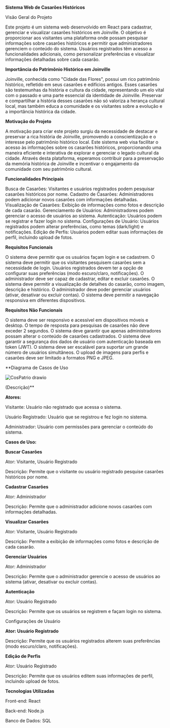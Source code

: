 
**Sistema Web de Casarões Históricos**

Visão Geral do Projeto

Este projeto é um sistema web desenvolvido em React para cadastrar, gerenciar e visualizar casarões históricos em Joinville. O objetivo é proporcionar aos visitantes uma plataforma onde possam pesquisar informações sobre casarões históricos e permitir que administradores gerenciem o conteúdo do sistema. Usuários registrados têm acesso a funcionalidades adicionais, como personalizar preferências e visualizar informações detalhadas sobre cada casarão.

**Importância do Patrimônio Histórico em Joinville**

Joinville, conhecida como "Cidade das Flores", possui um rico patrimônio histórico, refletido em seus casarões e edifícios antigos. Esses casarões são testemunhas da história e cultura da cidade, representando um elo vital com o passado e uma parte essencial da identidade de Joinville. Preservar e compartilhar a história desses casarões não só valoriza a herança cultural local, mas também educa a comunidade e os visitantes sobre a evolução e a importância histórica da cidade.

**Motivação do Projeto**

A motivação para criar este projeto surgiu da necessidade de destacar e preservar a rica história de Joinville, promovendo a conscientização e o interesse pelo patrimônio histórico local. Este sistema web visa facilitar o acesso às informações sobre os casarões históricos, proporcionando uma maneira eficiente e interativa de explorar e gerenciar o legado cultural da cidade. Através desta plataforma, esperamos contribuir para a preservação da memória histórica de Joinville e incentivar o engajamento da comunidade com seu patrimônio cultural.

**Funcionalidades Principais**

Busca de Casarões: Visitantes e usuários registrados podem pesquisar casarões históricos por nome.
Cadastro de Casarões: Administradores podem adicionar novos casarões com informações detalhadas.
Visualização de Casarões: Exibição de informações como fotos e descrição de cada casarão.
Gerenciamento de Usuários: Administradores podem gerenciar o acesso de usuários ao sistema.
Autenticação: Usuários podem se registrar e fazer login no sistema.
Configurações de Usuário: Usuários registrados podem alterar preferências, como temas (dark/light) e notificações.
Edição de Perfis: Usuários podem editar suas informações de perfil, incluindo upload de fotos.

**Requisitos Funcionais**

O sistema deve permitir que os usuários façam login e se cadastrem.
O sistema deve permitir que os visitantes pesquisem casarões sem a necessidade de login.
Usuários registrados devem ter a opção de configurar suas preferências (modo escuro/claro, notificações).
O administrador deve ser capaz de cadastrar, editar e excluir casarões.
O sistema deve permitir a visualização de detalhes do casarão, como imagem, descrição e histórico.
O administrador deve poder gerenciar usuários (ativar, desativar ou excluir contas).
O sistema deve permitir a navegação responsiva em diferentes dispositivos.

**Requisitos Não Funcionais**

O sistema deve ser responsivo e acessível em dispositivos móveis e desktop.
O tempo de resposta para pesquisas de casarões não deve exceder 2 segundos.
O sistema deve garantir que apenas administradores possam alterar o conteúdo de casarões cadastrados.
O sistema deve garantir a segurança dos dados de usuário com autenticação baseada em token (JWT).
O sistema deve ser escalável para suportar um grande número de usuários simultâneos.
O upload de imagens para perfis e casarões deve ser limitado a formatos PNG e JPEG.

**Diagrama de Casos de Uso 

![CosPatrio drawio](https://github.com/user-attachments/assets/4fc5e48b-07d5-457d-80ac-d8af754875de)

(Descrição)**

**Atores:**

Visitante: Usuário não registrado que acessa o sistema.

Usuário Registrado: Usuário que se registrou e fez login no sistema.

Administrador: Usuário com permissões para gerenciar o conteúdo do sistema.


**Casos de Uso:**

**Buscar Casarões**

Ator: Visitante, Usuário Registrado

Descrição: Permite que o visitante ou usuário registrado pesquise casarões históricos por nome.

**Cadastrar Casarões**

Ator: Administrador

Descrição: Permite que o administrador adicione novos casarões com informações detalhadas.

**Visualizar Casarões**

Ator: Visitante, Usuário Registrado

Descrição: Permite a exibição de informações como fotos e descrição de cada casarão.

**Gerenciar Usuários**

Ator: Administrador

Descrição: Permite que o administrador gerencie o acesso de usuários ao sistema (ativar, desativar ou excluir contas).

**Autenticação**

Ator: Usuário Registrado

Descrição: Permite que os usuários se registrem e façam login no sistema.

Configurações de Usuário


**Ator: Usuário Registrado**

Descrição: Permite que os usuários registrados alterem suas preferências (modo escuro/claro, notificações).

**Edição de Perfis**

Ator: Usuário Registrado

Descrição: Permite que os usuários editem suas informações de perfil, incluindo upload de fotos.

**Tecnologias Utilizadas**

Front-end: React

Back-end: Node.js

Banco de Dados: SQL
